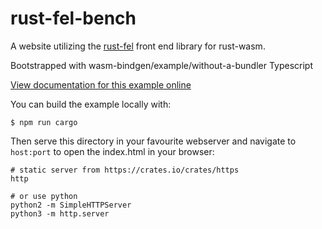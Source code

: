 # rust-fel-bench

A website utilizing the [rust-fel](https://github.com/tostaylo/rust-fel) front end library for rust-wasm.

Bootstrapped with
wasm-bindgen/example/without-a-bundler
Typescript

[View documentation for this example online][dox]

[dox]: https://rustwasm.github.io/docs/wasm-bindgen/examples/without-a-bundler.html

You can build the example locally with:

```
$ npm run cargo
```

Then serve this directory in your favourite webserver and navigate to `host:port`
to open the index.html in your browser:

```
# static server from https://crates.io/crates/https
http

# or use python
python2 -m SimpleHTTPServer
python3 -m http.server
```
